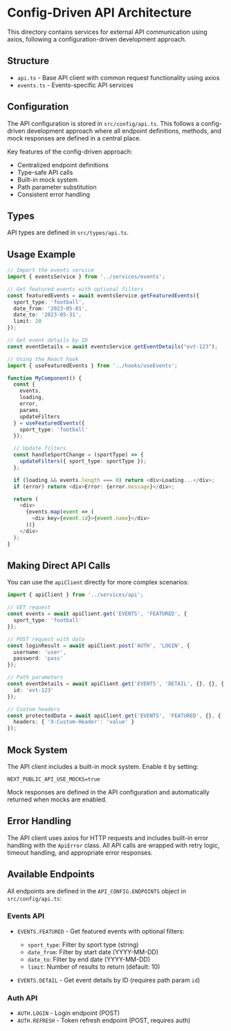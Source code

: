 # Config-Driven API Architecture

This directory contains services for external API communication using axios, following a configuration-driven development approach.

## Structure

- `api.ts` - Base API client with common request functionality using axios
- `events.ts` - Events-specific API services

## Configuration

The API configuration is stored in `src/config/api.ts`. This follows a config-driven development approach where all endpoint definitions, methods, and mock responses are defined in a central place.

Key features of the config-driven approach:
- Centralized endpoint definitions
- Type-safe API calls
- Built-in mock system
- Path parameter substitution
- Consistent error handling

## Types

API types are defined in `src/types/api.ts`.

## Usage Example

```typescript
// Import the events service
import { eventsService } from '../services/events';

// Get featured events with optional filters
const featuredEvents = await eventsService.getFeaturedEvents({
  sport_type: 'football',
  date_from: '2023-05-01',
  date_to: '2023-05-31',
  limit: 20
});

// Get event details by ID
const eventDetails = await eventsService.getEventDetails("evt-123");

// Using the React hook
import { useFeaturedEvents } from '../hooks/useEvents';

function MyComponent() {
  const { 
    events, 
    loading, 
    error,
    params,
    updateFilters
  } = useFeaturedEvents({
    sport_type: 'football'
  });

  // Update filters
  const handleSportChange = (sportType) => {
    updateFilters({ sport_type: sportType });
  };

  if (loading && events.length === 0) return <div>Loading...</div>;
  if (error) return <div>Error: {error.message}</div>;

  return (
    <div>
      {events.map(event => (
        <div key={event.id}>{event.name}</div>
      ))}
    </div>
  );
}
```

## Making Direct API Calls

You can use the `apiClient` directly for more complex scenarios:

```typescript
import { apiClient } from '../services/api';

// GET request
const events = await apiClient.get('EVENTS', 'FEATURED', { 
  sport_type: 'football' 
});

// POST request with data
const loginResult = await apiClient.post('AUTH', 'LOGIN', { 
  username: 'user', 
  password: 'pass' 
});

// Path parameters
const eventDetails = await apiClient.get('EVENTS', 'DETAIL', {}, {}, { 
  id: 'evt-123' 
});

// Custom headers
const protectedData = await apiClient.get('EVENTS', 'FEATURED', {}, {
  headers: { 'X-Custom-Header': 'value' }
});
```

## Mock System

The API client includes a built-in mock system. Enable it by setting:

```
NEXT_PUBLIC_API_USE_MOCKS=true
```

Mock responses are defined in the API configuration and automatically returned when mocks are enabled.

## Error Handling

The API client uses axios for HTTP requests and includes built-in error handling with the `ApiError` class. All API calls are wrapped with retry logic, timeout handling, and appropriate error responses.

## Available Endpoints

All endpoints are defined in the `API_CONFIG.ENDPOINTS` object in `src/config/api.ts`:

### Events API

- `EVENTS.FEATURED` - Get featured events with optional filters:
  - `sport_type`: Filter by sport type (string)
  - `date_from`: Filter by start date (YYYY-MM-DD)
  - `date_to`: Filter by end date (YYYY-MM-DD)
  - `limit`: Number of results to return (default: 10)

- `EVENTS.DETAIL` - Get event details by ID (requires path param `id`)

### Auth API

- `AUTH.LOGIN` - Login endpoint (POST)
- `AUTH.REFRESH` - Token refresh endpoint (POST, requires auth) 